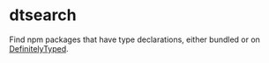 # dtsearch

Find npm packages that have type declarations, either bundled or on [DefinitelyTyped].



[DefinitelyTyped]: https://github.com/DefinitelyTyped/DefinitelyTyped
